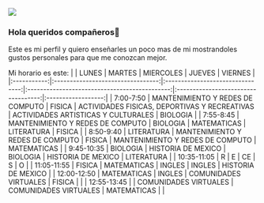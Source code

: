 ![](https://r67.cooltext.com/rendered/cooltext404736761261440.png)


### Hola queridos compañeros👋

Este es mi perfil y quiero enseñarles un poco mas de mi mostrandoles gustos personales para que me conozcan mejor.

<!--
**AlexisTJMX/AlexisTJMX** is a ✨ _special_ ✨ repository because its `README.md` (this file) appears on your GitHub profile.

Here are some ideas to get you started:

- 🔭 I’m currently working on ...
- 🌱 I’m currently learning ...
- 👯 I’m looking to collaborate on ...
- 🤔 I’m looking for help with ...
- 💬 Ask me about ...
- 📫 How to reach me: ...
- 😄 Pronouns: ...
- ⚡ Fun fact: ...
-->

Mi horario es este:
|             |               LUNES               |              MARTES              |                   MIERCOLES                   |                JUEVES               |       VIERNES      |
|:-----------:|:---------------------------------:|:--------------------------------:|:---------------------------------------------:|:-----------------------------------:|:------------------:|
|  7:00-7:50  | MANTENIMIENTO Y  REDES DE COMPUTO |              FISICA              | ACTIVIDADES FISICAS, DEPORTIVAS Y RECREATIVAS | ACTIVIDADES ARTISTICAS Y CULTURALES |      BIOLOGIA      |
|  7:55-8:45  | MANTENIMIENTO Y  REDES DE COMPUTO |             BIOLOGIA             |                  MATEMATICAS                  |              LITERATURA             |       FISICA       |
|  8:50-9:40  |             LITERATURA            | MANTENIMIENTO Y REDES DE COMPUTO |                     FISICA                    |   MANTENIMIENTO Y REDES DE COMPUTO  |     MATEMATICAS    |
|  9:45-10:35 |              BIOLOGIA             |        HISTORIA DE MEXICO        |                    BIOLOGIA                   |          HISTORIA DE MEXICO         |     LITERATURA     |
| 10:35-11:05 |                 R                 |                 E                |                       CE                      |                  S                  |          O         |
| 11:05-11:55 |               FISICA              |            MATEMATICAS           |                     INGLES                    |                INGLES               | HISTORIA DE MEXICO |
| 12:00-12:50 |            MATEMATICAS            |              INGLES              |             COMUNIDADES VIRTUALES             |                FISICA               |                    |
| 12:55-13:45 |                                   |      COMUNIDADES  VIRTUALES      |             COMUNIDADES VIRTUALES             |             MATEMATICAS             |                    |
